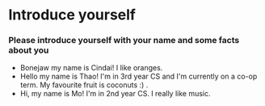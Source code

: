 # Introduce yourself 
### Please introduce yourself with your name and some facts about you
- Bonejaw my name is Cindai! I like oranges. 
- Hello my name is Thao! I'm in 3rd year CS and I'm currently on a co-op term. My favourite fruit is coconuts :) .
- Hi, my name is Mo! I'm in 2nd year CS. I really like music.
